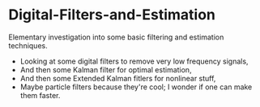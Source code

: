 # Digital-Filters-and-Estimation
Elementary investigation into some basic filtering and estimation techniques.

 - Looking at some digital filters to remove very low frequency signals,
 - And then some Kalman filter for optimal estimation,
 - And then some Extended Kalman fitlers for nonlinear stuff,
 - Maybe particle filters because they're cool; I wonder if one can make them faster.
